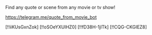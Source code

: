 Find any quote or scene from any movie or tv show!

https://telegram.me/quote_from_movie_bot

[!!iiKUsGxnZok]
[!!oSOeYXUIHZ0]
[!!fD38H-1jlTk]
[!!CQG-CKGIEZ8]
